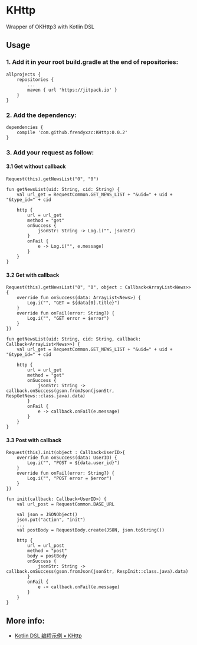 # KHttp
Wrapper of OKHttp3 with Kotlin DSL

## Usage

### 1. Add it in your root build.gradle at the end of repositories:

```
allprojects {
	repositories {
		...
		maven { url 'https://jitpack.io' }
	}
}
```

### 2. Add the dependency:

```
dependencies {
	compile 'com.github.frendyxzc:KHttp:0.0.2'
}
```

### 3. Add your request as follow:

#### 3.1 Get without callback

```
Request(this).getNewsList("0", "0")
```

```
fun getNewsList(uid: String, cid: String) {
	val url_get = RequestCommon.GET_NEWS_LIST + "&uid=" + uid + "&type_id=" + cid

	http {
		url = url_get
		method = "get"
		onSuccess {
			jsonStr: String -> Log.i("", jsonStr)
		}
		onFail {
			e -> Log.i("", e.message)
		}
	}
}
```

#### 3.2 Get with callback

```
Request(this).getNewsList("0", "0", object : Callback<ArrayList<News>> {
	override fun onSuccess(data: ArrayList<News>) {
		Log.i("", "GET = ${data[0].title}")
	}
	override fun onFail(error: String?) {
		Log.i("", "GET error = $error")
	}
})
```

```
fun getNewsList(uid: String, cid: String, callback: Callback<ArrayList<News>>) {
	val url_get = RequestCommon.GET_NEWS_LIST + "&uid=" + uid + "&type_id=" + cid

	http {
		url = url_get
		method = "get"
		onSuccess {
			jsonStr: String -> callback.onSuccess(gson.fromJson(jsonStr, RespGetNews::class.java).data)
		}
		onFail {
			e -> callback.onFail(e.message)
		}
	}
}
```

#### 3.3 Post with callback

```
Request(this).init(object : Callback<UserID>{
	override fun onSuccess(data: UserID) {
		Log.i("", "POST = ${data.user_id}")
	}
	override fun onFail(error: String?) {
		Log.i("", "POST error = $error")
	}
})
```

```
fun init(callback: Callback<UserID>) {
	val url_post = RequestCommon.BASE_URL

	val json = JSONObject()
	json.put("action", "init")
	...
	val postBody = RequestBody.create(JSON, json.toString())

	http {
		url = url_post
		method = "post"
		body = postBody
		onSuccess {
			jsonStr: String -> callback.onSuccess(gson.fromJson(jsonStr, RespInit::class.java).data)
		}
		onFail {
			e -> callback.onFail(e.message)
		}
	}
}
```


## More info:

* [Kotlin DSL 编程示例 • KHttp](http://www.jianshu.com/p/5e0bcc854150)